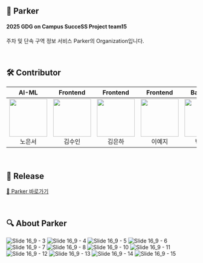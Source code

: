 ## :red_car: Parker
#### 2025 GDG on Campus SucceSS Project team15
주차 및 단속 구역 정보 서비스 Parker의 Organization입니다.

<br/>


## 🛠️ Contributor
| AI-ML | Frontend | Frontend | Frontend | Backend | Backend | Backend | Backend |
|:----------:|:----------:|:----------:|:----------:|:----------:|:----------:|:----------:|:----------:|
| [<img src="https://avatars.githubusercontent.com/RohEunSeo" alt="" style="width:100px;100px;">](https://github.com/RohEunSeo)<br/><div align="center">노은서</div> | [<img src="https://avatars.githubusercontent.com/tndls0302" alt="" style="width:100px;100px;">](https://github.com/tndls0302)<br/><div align="center">김수인</div> | [<img src="https://avatars.githubusercontent.com/rladmsgki" alt="" style="width:100px;100px;">](https://github.com/rladmsgki) <br/><div align="center">김은하</div> | [<img src="https://avatars.githubusercontent.com/leeeyez" alt="" style="width:100px;100px;">](https://github.com/leeeyez) <br/><div align="center">이예지</div> | [<img src="https://avatars.githubusercontent.com/seun0123" alt="" style="width:100px;100px;">](https://github.com/seun0123) <br/><div align="center">박세은</div> | [<img src="https://avatars.githubusercontent.com/jiwonniy" alt="" style="width:100px;100px;">](https://github.com/jiwonniy) <br/><div align="center">우지원</div> | [<img src="https://avatars.githubusercontent.com/bigtr3" alt="" style="width:100px;100px;">](https://github.com/bigtr3) <br/><div align="center">전승은</div> | [<img src="https://avatars.githubusercontent.com/yina00" alt="" style="width:100px;100px;">](https://github.com/yina00) <br/><div align="center">최이나</div>

<br/>


## 🔗 Release
[:red_car: Parker 바로가기](https://www.parker-sss15.site/)

<br/>



## 🔍 About Parker
![Slide 16_9 - 3](https://github.com/user-attachments/assets/cb404f99-c370-4966-8833-8d2a30d048b6)
![Slide 16_9 - 4](https://github.com/user-attachments/assets/95fbe2f5-8b24-4514-a6f4-4fd10a6ef7f2)
![Slide 16_9 - 5](https://github.com/user-attachments/assets/b787cb12-4b99-4347-a10c-caf6921f6d7d)
![Slide 16_9 - 6](https://github.com/user-attachments/assets/daa1c3c3-f853-47fd-9f49-0faad1c88954)
![Slide 16_9 - 7](https://github.com/user-attachments/assets/582b34c9-2fb2-4205-ae22-ffc4f4dad1db)
![Slide 16_9 - 8](https://github.com/user-attachments/assets/39b36c0a-7b14-4522-9d09-8abec50ba0f2)
![Slide 16_9 - 10](https://github.com/user-attachments/assets/bdbb20df-516a-42ce-8cc7-56526267e652)
![Slide 16_9 - 11](https://github.com/user-attachments/assets/859d90ac-0569-4080-8ecf-2b422572aacd)
![Slide 16_9 - 12](https://github.com/user-attachments/assets/e09f5a3b-63d3-4522-8c8a-d2a78ee178ba)
![Slide 16_9 - 13](https://github.com/user-attachments/assets/08ac6ad1-6b3f-4e08-92bf-547849c41afe)
![Slide 16_9 - 14](https://github.com/user-attachments/assets/88b5cd5d-d699-481d-8621-881e3167d808)
![Slide 16_9 - 15](https://github.com/user-attachments/assets/7018fffe-1963-4b02-b1a1-cd7fffb6bf8c)
